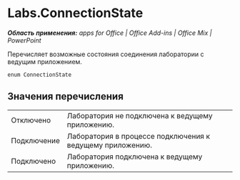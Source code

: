 
# Labs.ConnectionState

 _**Область применения:** apps for Office | Office Add-ins | Office Mix | PowerPoint_

Перечисляет возможные состояния соединения лаборатории с ведущим приложением.

```
enum ConnectionState
```


## Значения перечисления


|||
|:-----|:-----|
|Отключено|Лаборатория не подключена к ведущему приложению.|
|Подключение|Лаборатория в процессе подключения к ведущему приложению.|
|Подключено|Лаборатория подключена к ведущему приложению.|
